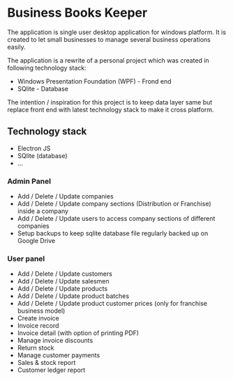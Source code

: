 # Business Books Keeper

The application is single user desktop application for windows platform. It is created to let small businesses to manage several business operations easily.

The application is a rewrite of a personal project which was created in following technology stack:

- Windows Presentation Foundation (WPF) - Frond end
- SQlite - Database

The intention / inspiration for this project is to keep data layer same but replace front end with latest technology stack to make it cross platform.

## Technology stack

- Electron JS
- SQlite (database)
- ...

### Admin Panel

- Add / Delete / Update companies
- Add / Delete / Update company sections (Distribution or Franchise) inside a company
- Add / Delete / Update users to access company sections of different companies
- Setup backups to keep sqlite database file regularly backed up on Google Drive

### User panel

- Add / Delete / Update customers
- Add / Delete / Update salesmen
- Add / Delete / Update products
- Add / Delete / Update product batches
- Add / Delete / Update product customer prices (only for franchise business model)
- Create invoice
- Invoice record
- Invoice detail (with option of printing PDF)
- Manage invoice discounts
- Return stock
- Manage customer payments
- Sales & stock report
- Customer ledger report
